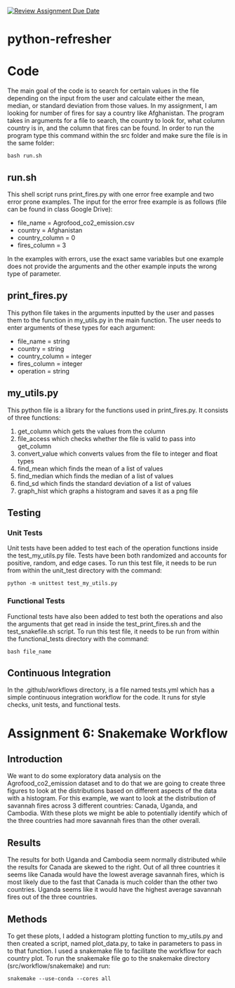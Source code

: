 [![Review Assignment Due Date](https://classroom.github.com/assets/deadline-readme-button-24ddc0f5d75046c5622901739e7c5dd533143b0c8e959d652212380cedb1ea36.svg)](https://classroom.github.com/a/oQi7O4AA)
# python-refresher

# Code
The main goal of the code is to search for certain values in the file depending on the input from the user and calculate either the mean, median, or standard deviation from those values. In my assignment, I am looking for number of fires for say a country like Afghanistan. The program takes in arguments for a file to search, the country to look for, what column country is in, and the column that fires can be found. In order to run the program type this command within the src folder and make sure the file is in the same folder:

```
bash run.sh
```

## run.sh
This shell script runs print_fires.py with one error free example and two error prone examples.
The input for the error free example is as follows (file can be found in class Google Drive):
- file_name = Agrofood_co2_emission.csv
- country = Afghanistan
- country_column = 0
- fires_column = 3

In the examples with errors, use the exact same variables but one example does not provide the arguments and the other example inputs the wrong type of parameter.

## print_fires.py
This python file takes in the arguments inputted by the user and passes them to the function in my_utils.py in the main function. The user needs to enter arguments of these types for each argument:
- file_name = string
- country = string
- country_column = integer
- fires_column = integer 
- operation = string

## my_utils.py 
This python file is a library for the functions used in print_fires.py. It consists of three functions: 
1. get_column which gets the values from the column
2. file_access which checks whether the file is valid to pass into get_column
3. convert_value which converts values from the file to integer and float types
4. find_mean which finds the mean of a list of values
5. find_median which finds the median of a list of values
6. find_sd which finds the standard deviation of a list of values 
7. graph_hist which graphs a histogram and saves it as a png file

## Testing
### Unit Tests
Unit tests have been added to test each of the operation functions inside the test_my_utils.py file. Tests have been both randomized and accounts for positive, random, and edge cases. To run this test file, it needs to be run from within the unit_test directory with the command:
```
python -m unittest test_my_utils.py
```

### Functional Tests
Functional tests have also been added to test both the operations and also the arguments that get read in inside the test_print_fires.sh and the test_snakefile.sh script. To run this test file, it needs to be run from within the functional_tests directory with the command:
```
bash file_name
```

## Continuous Integration
In the .github/workflows directory, is a file named tests.yml which has a simple continuous integration workflow for the code. It runs for style checks, unit tests, and functional tests. 

# Assignment 6: Snakemake Workflow
## Introduction 
We want to do some exploratory data analysis on the Agrofood_co2_emission dataset and to do that we are going to create three figures to look at the distributions based on different aspects of the data with a histogram. For this example, we want to look at the distribution of savannah fires across 3 different countries: Canada, Uganda, and Cambodia. With these plots we might be able to potentially identify which of the three countries had more savannah fires than the other overall. 

## Results
The results for both Uganda and Cambodia seem normally distributed while the results for Canada are skewed to the right. Out of all three countries it seems like Canada would have the lowest average savannah fires, which is most likely due to the fast that Canada is much colder than the other two countries. Uganda seems like it would have the highest average savannah fires out of the three countries. 

## Methods 
To get these plots, I added a histogram plotting function to my_utils.py and then created a script, named plot_data.py, to take in parameters to pass in to that function. I used a snakemake file to facilitate the workflow for each country plot. To run the snakemake file go to the snakemake directory (src/workflow/snakemake) and run:

```
snakemake --use-conda --cores all 
```